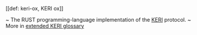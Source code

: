 [[def: keri-ox, KERI ox]]

~ The RUST programming-language implementation of the [KERI](https://github.com/trustoverip/acdc/wiki/KERI) protocol.
~ More in <a href="https://weboftrust.github.io/WOT-terms/docs/glossary/keri-ox">extended KERI glossary</a>
